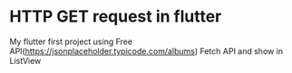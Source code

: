 # HTTP GET request in flutter

My flutter first project using Free API(https://jsonplaceholder.typicode.com/albums)
Fetch API and show in ListView
